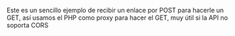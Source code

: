 Este es un sencillo ejemplo de recibir un enlace por POST para hacerle un GET, así usamos el PHP como proxy para hacer el GET, muy útil si la API no soporta CORS
